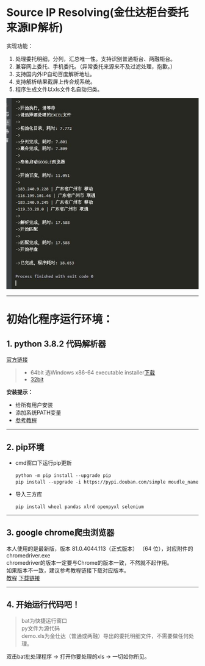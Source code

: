# Source IP Resolving(金仕达柜台委托来源IP解析)
实现功能：

1. 处理委托明细，分列，汇总唯一性。支持识别普通柜台、两融柜台。
2. 兼容网上委托、手机委托。（异常委托来源来不及过滤处理，抱歉。）
3. 支持国内外IP自动百度解析地址。
4. 支持解析结果截屏上传合规系统。
5. 程序生成文件以xls文件名自动归类。
    
![运行日志截图](https://github.com/raincoat200/Source-IP-Resolving/blob/master/%E8%BF%90%E8%A1%8C%E6%97%A5%E5%BF%97.jpg)     
   
 ---   
# 初始化程序运行环境：   

## 1. python 3.8.2 代码解析器
[官方链接](https://www.python.org/downloads/release/python-382/)

> * 64bit 选Windows x86-64 executable installer[下载](https://www.python.org/ftp/python/3.8.2/python-3.8.2-amd64.exe)
>* [32bit](https://www.python.org/ftp/python/3.8.2/python-3.8.2.exe)
>

**安装提示：**   
* 给所有用户安装   
* 添加系统PATH变量 
* [参考教程](https://www.liaoxuefeng.com/wiki/1016959663602400/1016959856222624)
---
## 2. pip环境
 
* cmd窗口下运行pip更新 

    `python -m pip install --upgrade pip`   
    `pip install --upgrade -i https://pypi.douban.com/simple moudle_name` 

* 导入三方库 

    `pip install wheel pandas xlrd openpyxl selenium`

---

## 3. google chrome爬虫浏览器 

本人使用的是最新版，版本 81.0.4044.113（正式版本） （64 位），对应附件的chromedriver.exe    
chromedriver的版本一定要与Chrome的版本一致，不然就不起作用。    
如果版本不一致，建议参考教程链接下载对应版本。    
[教程](https://www.cnblogs.com/lfri/p/10542797.html) [下载链接](http://chromedriver.storage.googleapis.com/index.html)

---


## 4. 开始运行代码吧！
> bat为快捷运行窗口    
> py文件为源代码  
> demo.xls为金仕达（普通或两融）导出的委托明细文件，不需要做任何处理。    

双击bat批处理程序 -> 打开你要处理的xls -> 一切如你所见。
